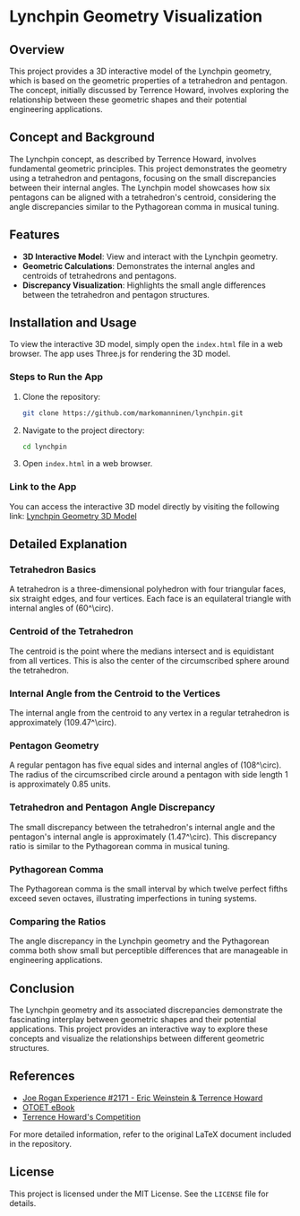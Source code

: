 # Lynchpin Geometry Visualization

## Overview

This project provides a 3D interactive model of the Lynchpin geometry, which is based on the geometric properties of a tetrahedron and pentagon. The concept, initially discussed by Terrence Howard, involves exploring the relationship between these geometric shapes and their potential engineering applications.

## Concept and Background

The Lynchpin concept, as described by Terrence Howard, involves fundamental geometric principles. This project demonstrates the geometry using a tetrahedron and pentagons, focusing on the small discrepancies between their internal angles. The Lynchpin model showcases how six pentagons can be aligned with a tetrahedron's centroid, considering the angle discrepancies similar to the Pythagorean comma in musical tuning.

## Features

- **3D Interactive Model**: View and interact with the Lynchpin geometry.
- **Geometric Calculations**: Demonstrates the internal angles and centroids of tetrahedrons and pentagons.
- **Discrepancy Visualization**: Highlights the small angle differences between the tetrahedron and pentagon structures.

## Installation and Usage

To view the interactive 3D model, simply open the `index.html` file in a web browser. The app uses Three.js for rendering the 3D model.

### Steps to Run the App

1. Clone the repository:
   ```sh
   git clone https://github.com/markomanninen/lynchpin.git
   ```
2. Navigate to the project directory:
   ```sh
   cd lynchpin
   ```
3. Open `index.html` in a web browser.

### Link to the App

You can access the interactive 3D model directly by visiting the following link: [Lynchpin Geometry 3D Model](https://markomanninen.github.io/lynchpin/)

## Detailed Explanation

### Tetrahedron Basics

A tetrahedron is a three-dimensional polyhedron with four triangular faces, six straight edges, and four vertices. Each face is an equilateral triangle with internal angles of \(60^\circ\).

### Centroid of the Tetrahedron

The centroid is the point where the medians intersect and is equidistant from all vertices. This is also the center of the circumscribed sphere around the tetrahedron.

### Internal Angle from the Centroid to the Vertices

The internal angle from the centroid to any vertex in a regular tetrahedron is approximately \(109.47^\circ\).

### Pentagon Geometry

A regular pentagon has five equal sides and internal angles of \(108^\circ\). The radius of the circumscribed circle around a pentagon with side length 1 is approximately 0.85 units.

### Tetrahedron and Pentagon Angle Discrepancy

The small discrepancy between the tetrahedron's internal angle and the pentagon's internal angle is approximately \(1.47^\circ\). This discrepancy ratio is similar to the Pythagorean comma in musical tuning.

### Pythagorean Comma

The Pythagorean comma is the small interval by which twelve perfect fifths exceed seven octaves, illustrating imperfections in tuning systems.

### Comparing the Ratios

The angle discrepancy in the Lynchpin geometry and the Pythagorean comma both show small but perceptible differences that are manageable in engineering applications.

## Conclusion

The Lynchpin geometry and its associated discrepancies demonstrate the fascinating interplay between geometric shapes and their potential applications. This project provides an interactive way to explore these concepts and visualize the relationships between different geometric structures.

## References

- [Joe Rogan Experience #2171 - Eric Weinstein & Terrence Howard](https://www.youtube.com/watch?v=nrOaFxNex7U)
- [OTOET eBook](https://tcotlc.com/wp-content/uploads/2020/09/OTOET_PREVIEW_055_SEPTEMBER_29_2020.pdf)
- [Terrence Howard's Competition](https://www.terryslynchpins.com/welcome-to-now)

For more detailed information, refer to the original LaTeX document included in the repository.

## License

This project is licensed under the MIT License. See the `LICENSE` file for details.